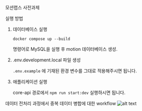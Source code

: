 모션랩스 사전과제

실행 방법

1. 데이터베이스 실행

   ```shell
   docker compose up --build
   ```

   명령어로 MySQL을 실행 후 motion 데이터베이스 생성.

2. .env.development.local 파일 생성

   `.env.example` 에 기재된 환경 변수를 그대로 적용해주시면 됩니다.

3. 애플리케이션 실행

   core-api 경로에서 `npm run start:dev` 실행하시면 됩니다.

데이터 전처리 과정에서 중복 데이터 병합에 대한 workflow
![alt text](<스크린샷 2025-04-17 오후 12.29.58.png>)
